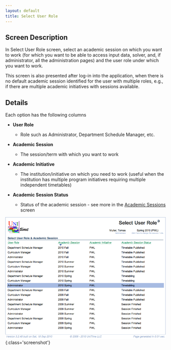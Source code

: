 ```yaml
---
layout: default
title: Select User Role
---
```



## Screen Description


 In Select User Role screen, select an academic session on which you want to work (for which you want to be able to access input data, solver, and, if administrator, all the administration pages) and the user role under which you want to work.


 This screen is also presented after log-in into the application, when there is no default academic session identified for the user with multiple roles, e.g., if there are multiple academic initiatives with sessions available.

## Details


 Each option has the following columns

* **User Role**
	* Role such as Administrator, Department Schedule Manager, etc.

* **Academic Session**
	* The session/term with which you want to work

* **Academic Initiative**
	* The institution/initiative on which you need to work (useful when the institution has multiple program initiatives requiring multiple independent timetables)

* **Academic Session Status**
	* Status of the academic session - see more in the [Academic Sessions](academic-sessions) screen


![Select User Role](images/select-user-role-1.png){:class='screenshot'}
